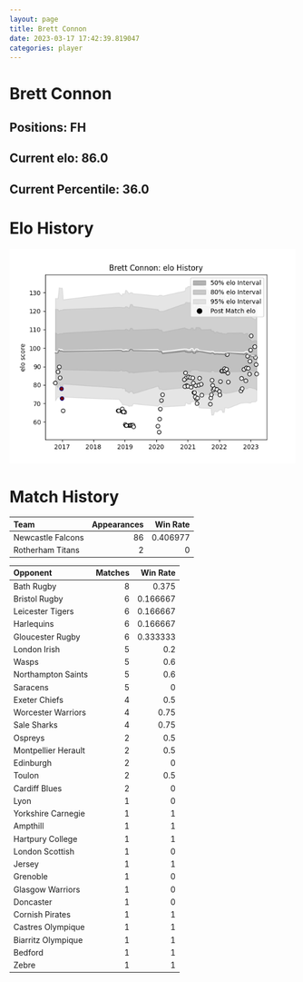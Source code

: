 ```yaml
---  
layout: page  
title: Brett Connon  
date: 2023-03-17 17:42:39.819047  
categories: player  
---
```

# Brett Connon

## Positions: FH

## Current elo: 86.0

## Current Percentile: 36.0

# Elo History


![elo history](history_BrettConnon.png)
# Match History


| Team              |   Appearances |   Win Rate |
|:------------------|--------------:|-----------:|
| Newcastle Falcons |            86 |   0.406977 |
| Rotherham Titans  |             2 |   0        |

| Opponent            |   Matches |   Win Rate |
|:--------------------|----------:|-----------:|
| Bath Rugby          |         8 |   0.375    |
| Bristol Rugby       |         6 |   0.166667 |
| Leicester Tigers    |         6 |   0.166667 |
| Harlequins          |         6 |   0.166667 |
| Gloucester Rugby    |         6 |   0.333333 |
| London Irish        |         5 |   0.2      |
| Wasps               |         5 |   0.6      |
| Northampton Saints  |         5 |   0.6      |
| Saracens            |         5 |   0        |
| Exeter Chiefs       |         4 |   0.5      |
| Worcester Warriors  |         4 |   0.75     |
| Sale Sharks         |         4 |   0.75     |
| Ospreys             |         2 |   0.5      |
| Montpellier Herault |         2 |   0.5      |
| Edinburgh           |         2 |   0        |
| Toulon              |         2 |   0.5      |
| Cardiff Blues       |         2 |   0        |
| Lyon                |         1 |   0        |
| Yorkshire Carnegie  |         1 |   1        |
| Ampthill            |         1 |   1        |
| Hartpury College    |         1 |   1        |
| London Scottish     |         1 |   0        |
| Jersey              |         1 |   1        |
| Grenoble            |         1 |   0        |
| Glasgow Warriors    |         1 |   0        |
| Doncaster           |         1 |   0        |
| Cornish Pirates     |         1 |   1        |
| Castres Olympique   |         1 |   1        |
| Biarritz Olympique  |         1 |   1        |
| Bedford             |         1 |   1        |
| Zebre               |         1 |   1        |
